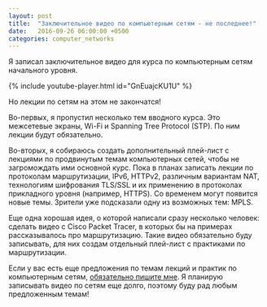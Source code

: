 ```yaml
---
layout: post
title:  "Заключительное видео по компьютерным сетям - не последнее!"
date:   2016-09-26 06:00:00 +0500
categories: computer_networks
---
```


Я записал заключительное видео для курса по компьютерным сетям начального уровня.

{% include youtube-player.html id="GnEuajcKU1U" %}

Но лекции по сетям на этом не закончатся!

<!--more-->

Во-первых, я пропустил несколько тем вводного курса. Это межсетевые экраны, Wi-Fi и Spanning Tree Protocol (STP). По ним лекции будут обязательно.

Во-вторых, я собираюсь создать дополнительный плей-лист с лекциями по продвинутым темам компьютерных сетей, чтобы не загромождать ими основной курс. Пока в планах записать лекции по протоколам маршрутизации, IPv6, HTTPv2, различным вариантам NAT, технологиям шифрования TLS/SSL и их применению в протоколах прикладного уровня (например, HTTPS). Со временем могут появится новые темы. Зрители уже подсказали одну из возможных тем: MPLS. 

Еще одна хорошая идея, о которой написали сразу несколько человек: сделать видео с Cisco Packet Tracer, в которых бы на примерах рассказывалось про маршрутизацию. Такие видео обязательно буду записывать, для них создам отдельный плей-лист с практиками по маршрутизации.

Если у вас есть еще предложения по темам лекций и практик по компьютерным сетям, [обязательно пишите мне](/contacts). Я планирую записывать видео по сетям еще долго, поэтому буду рад любым предложенным темам!

